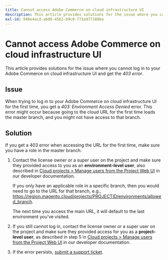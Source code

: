 ```yaml
---
title: Cannot access Adobe Commerce on cloud infrastructure UI
description: This article provides solutions for the issue where you cannot log in to your Adobe Commerce on cloud infrastructure UI and get the "403 error".
exl-id: 948e4acd-abd6-4562-b9c0-771a977188ba
---
```

# Cannot access Adobe Commerce on cloud infrastructure UI

This article provides solutions for the issue where you cannot log in to your Adobe Commerce on cloud infrastructure UI and get the *403 error*.

## Issue

When trying to log in to your Adobe Commerce on cloud infrastructure UI for the first time, you get a *403: Environment Access Denied* error. This error might occur because going to the cloud URL for the first time loads the master branch, and you might not have access to that branch.

## Solution

If you get a 403 error when accessing the URL for the first time, make sure you have a role in the master branch.

1. Сontact the license owner or a super user on the project and make sure they provided access to you as an **environment-level user**, also described in [Cloud projects > Manage users from the Project Web UI](https://devdocs.magento.com/cloud/project/user-admin.html#cloud-user-webinterface) in our developer documentation.

    If you only have an applicable role in a specific branch, then you would need to go to the URL for that branch, e.g., <https://region.magento.cloud/projects/PROJECTID/environments/allowed_branch>.

    The next time you access the main URL, it will default to the last environment you've visited.

1. If you still cannot log in, сontact the license owner or a super user on the project and make sure they provided access for you as a **project-level user**, as described in step 5 in [Cloud projects > Manage users from the Project Web UI](https://devdocs.magento.com/cloud/project/user-admin.html#cloud-user-webinterface) in our developer documentation.
1. If the error persists, [submit a support ticket](/help/help-center-guide/help-center/magento-help-center-user-guide.md#submit-ticket).
